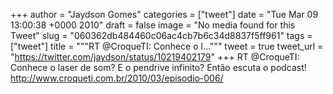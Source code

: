
+++
author = "Jaydson Gomes"
categories = ["tweet"]
date = "Tue Mar 09 13:00:38 +0000 2010"
draft = false
image = "No media found for this Tweet"
slug = "060362db484460c06ac4cb7b6c34d8837f5ff961"
tags = ["tweet"]
title = """RT @CroqueTI: Conhece o l..."""
tweet = true
tweet_url = "https://twitter.com/jaydson/status/10219402179"
+++
RT @CroqueTI: Conhece o laser de som? E o pendrive infinito? Então escuta o podcast! http://www.croqueti.com.br/2010/03/episodio-006/
